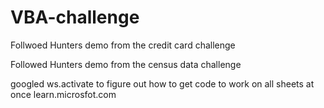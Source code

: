 # VBA-challenge

Follwoed Hunters demo from the credit card challenge

Followed Hunters demo from the census data challenge

googled ws.activate to figure out how to get code to work on all sheets at once learn.microsfot.com


